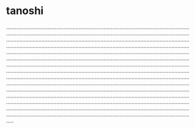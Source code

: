 # tanoshi
.........................................................................................................................................................................................................................................................................................................................................................................................................................................................................................................................................................................................................................................................................................................................................................................................................................................................................................................................................................................................................................................................................................................................................................................................................................................................................................................................................................................................................................................................................................................................................................................................................................................................................................................................................................................................................................................................................................................................................
